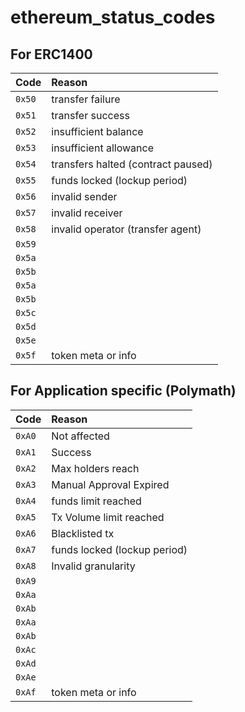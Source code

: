 # ethereum\_status\_codes

## For ERC1400

| Code | Reason |
| :--- | :--- |
| `0x50` | transfer failure |
| `0x51` | transfer success |
| `0x52` | insufficient balance |
| `0x53` | insufficient allowance |
| `0x54` | transfers halted \(contract paused\) |
| `0x55` | funds locked \(lockup period\) |
| `0x56` | invalid sender |
| `0x57` | invalid receiver |
| `0x58` | invalid operator \(transfer agent\) |
| `0x59` |  |
| `0x5a` |  |
| `0x5b` |  |
| `0x5a` |  |
| `0x5b` |  |
| `0x5c` |  |
| `0x5d` |  |
| `0x5e` |  |
| `0x5f` | token meta or info |

## For Application specific \(Polymath\)

| Code | Reason |
| :--- | :--- |
| `0xA0` | Not affected |
| `0xA1` | Success |
| `0xA2` | Max holders reach |
| `0xA3` | Manual Approval Expired |
| `0xA4` | funds limit reached |
| `0xA5` | Tx Volume limit reached |
| `0xA6` | Blacklisted tx |
| `0xA7` | funds locked \(lockup period\) |
| `0xA8` | Invalid granularity |
| `0xA9` |  |
| `0xAa` |  |
| `0xAb` |  |
| `0xAa` |  |
| `0xAb` |  |
| `0xAc` |  |
| `0xAd` |  |
| `0xAe` |  |
| `0xAf` | token meta or info |

